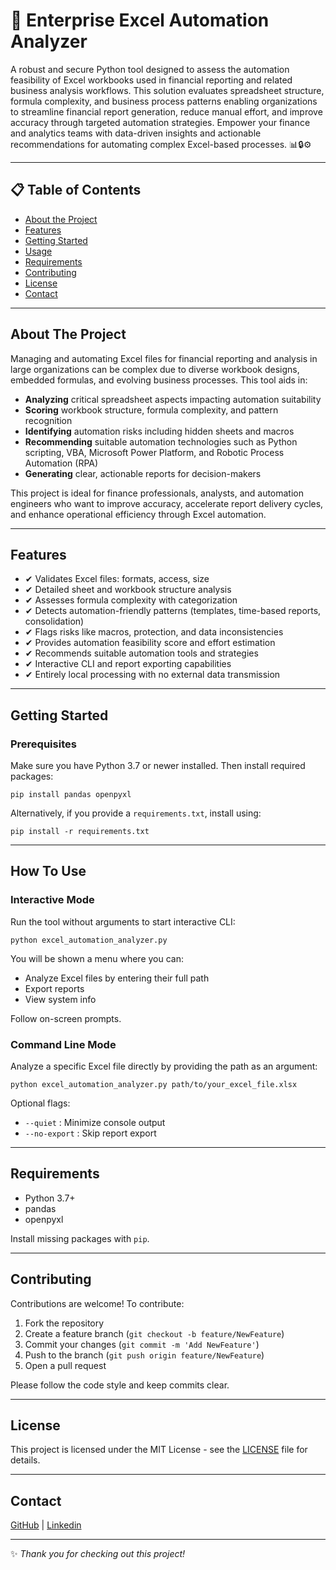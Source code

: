 # 🚀 Enterprise Excel Automation Analyzer

A robust and secure Python tool designed to assess the automation feasibility of Excel workbooks used in financial reporting and related business analysis workflows. This solution evaluates spreadsheet structure, formula complexity, and business process patterns enabling organizations to streamline financial report generation, reduce manual effort, and improve accuracy through targeted automation strategies. Empower your finance and analytics teams with data-driven insights and actionable recommendations for automating complex Excel-based processes. 📊🔒⚙️

---

## 📋 Table of Contents

- [About the Project](#about-the-project)
- [Features](#features)
- [Getting Started](#getting-started)
- [Usage](#usage)
- [Requirements](#requirements)
- [Contributing](#contributing)
- [License](#license)
- [Contact](#contact)
  
---

## About The Project

Managing and automating Excel files for financial reporting and analysis in large organizations can be complex due to diverse workbook designs, embedded formulas, and evolving business processes. This tool aids in:

- **Analyzing** critical spreadsheet aspects impacting automation suitability  
- **Scoring** workbook structure, formula complexity, and pattern recognition  
- **Identifying** automation risks including hidden sheets and macros  
- **Recommending** suitable automation technologies such as Python scripting, VBA, Microsoft Power Platform, and Robotic Process Automation (RPA)  
- **Generating** clear, actionable reports for decision-makers  

This project is ideal for finance professionals, analysts, and automation engineers who want to improve accuracy, accelerate report delivery cycles, and enhance operational efficiency through Excel automation.

---

## Features

- ✔ Validates Excel files: formats, access, size  
- ✔ Detailed sheet and workbook structure analysis  
- ✔ Assesses formula complexity with categorization  
- ✔ Detects automation-friendly patterns (templates, time-based reports, consolidation)  
- ✔ Flags risks like macros, protection, and data inconsistencies  
- ✔ Provides automation feasibility score and effort estimation  
- ✔ Recommends suitable automation tools and strategies  
- ✔ Interactive CLI and report exporting capabilities  
- ✔ Entirely local processing with no external data transmission  

---

## Getting Started

### Prerequisites

Make sure you have Python 3.7 or newer installed. Then install required packages:

```
pip install pandas openpyxl
```

Alternatively, if you provide a `requirements.txt`, install using:

```
pip install -r requirements.txt
```


---

## How To Use

### Interactive Mode

Run the tool without arguments to start interactive CLI:

```
python excel_automation_analyzer.py
```


You will be shown a menu where you can:

- Analyze Excel files by entering their full path
- Export reports
- View system info

Follow on-screen prompts.

### Command Line Mode

Analyze a specific Excel file directly by providing the path as an argument:

```
python excel_automation_analyzer.py path/to/your_excel_file.xlsx
```


Optional flags:

- `--quiet` : Minimize console output  
- `--no-export` : Skip report export  

---

## Requirements

- Python 3.7+  
- pandas  
- openpyxl  

Install missing packages with `pip`.

---

## Contributing

Contributions are welcome! To contribute:

1. Fork the repository  
2. Create a feature branch (`git checkout -b feature/NewFeature`)  
3. Commit your changes (`git commit -m 'Add NewFeature'`)  
4. Push to the branch (`git push origin feature/NewFeature`)  
5. Open a pull request  

Please follow the code style and keep commits clear.

---

## License

This project is licensed under the MIT License - see the [LICENSE](LICENSE) file for details.

---

## Contact

[GitHub](https://github.com/TheFinanceDev) | [Linkedin](https://www.linkedin.com/in/abdallahyasir/)

---

✨ _Thank you for checking out this project!_
